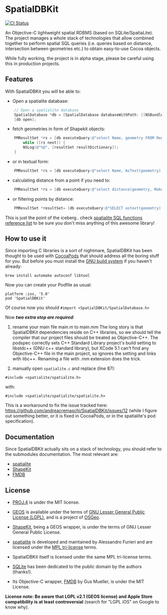 SpatialDBKit
============

[![CI Status](http://img.shields.io/travis/davidchiles/SpatialDBKit.svg?style=flat)](https://travis-ci.org/davidchiles/SpatialDBKit)

An Objective-C lightweight spatial RDBMS (based on SQLite/SpatiaLite).
The project manages a whole stack of technologies that allow combined together to perform spatial SQL queries (i.e. queries based on distance, intersection between geometries etc.) to obtain easy-to-use Cocoa objects.

While fully working, the project is in alpha stage, please be careful using this in production projects.

## Features ##

With SpatialDBKit you will be able to:

* Open a spatialite database:

```Objective-C
    // Open a spatialite database
    SpatialDatabase *db = [SpatialDatabase databaseWithPath: [[NSBundle mainBundle] pathForResource:@"test" ofType:@"sqlite"]];
    [db open];
```

* fetch geometries in form of Shapekit objects:

```Objective-C    
    FMResultSet *rs = [db executeQuery:@"select Name, geometry FROM Regions"];
        while ([rs next]) {
        NSLog(@"%@", [resultSet resultDictionary]);
    }
```    
    
* or in textual form:

```Objective-C    
    FMResultSet *rs = [db executeQuery:@"select Name, AsText(geometry) as geom_text FROM Regions"];
```

* calculating distance from a point if you need to:

```Objective-C    
    FMResultSet *rs = [db executeQuery:@"select distance(geometry, MakePoint(45.694216,9.676909,4326)) AS text FROM Regions"];
```

* or filtering points by distance:

```Objective-C    
    FMResultSet *resultSet= [db executeQuery:@"SELECT astext(geometry) as geometry, distance(geometry, MakePoint(45.694216,9.676909,4326)) as geometry, Name FROM Towns where distance(geometry, MakePoint(45.694216,9.676909,4326)) < 5000"];
```


This is just the point of the iceberg.. check [spatialite SQL functions reference list](https://www.gaia-gis.it/fossil/libspatialite/index) to be sure you don't miss anything of this awesome library!

## How to use it ##

Since importing C libraries is a sort of nightmare, SpatialDBKit has been thought to be used with [CocoaPods](http://cocoapods.org) that should address all the boring stuff for you.
But before you must install the [GNU build system](http://en.wikipedia.org/wiki/GNU_build_system) if you haven't already:

```
brew install automake autoconf libtool
```

Now you can create your Podfile as usual: 

```
platform :ios, '5.0'
pod 'SpatialDBKit'
```

Of course now you should ```#import <SpatialDBKit/SpatialDatabase.h>```

Now ___two extra step are required___: 

1. rename your main file main.m to main.mm 
The long story is that SpatialDBKit dependencies reside on C++ libraries, so we should tell the compiler that our project files should be treated as Objective-C++. The podspec correctly sets C++ Standard Library project's build setting to libstdc++ (GNU c++ standard library), but XCode 5.1 can't find any Objective-C++ file in the main project, so ignores the setting and links with libc++. Renaming a file with .mm extension does the trick.

2. manually open ```spatialite.c``` and replace (line 87):

```
#include <spatialite/spatialite.h>
```

with:

```
#include <spatialite/spatialite/spatialite.h>
```

This is a workaround to fix the issue tracked here: https://github.com/andreacremaschi/SpatialDBKit/issues/12 (while I figure out something better, or it is fixed in CocoaPods, or in the spatialite's pod specification).

## Documentation ##

Since SpatialDBKit actually sits on a stack of technology, you should refer to the submodules documentation. The most relevant are:

- [spatialite](https://www.gaia-gis.it/fossil/libspatialite/index)
- [ShapeKit](https://github.com/andreacremaschi/ShapeKit) 
- [FMDB](https://github.com/ccgus/fmdb)


## License ##

 * [PROJ.4](http://trac.osgeo.org/proj/) is under the MIT license.

 * [GEOS](http://trac.osgeo.org/geos/) is available under the terms of  [GNU Lesser General Public License (LGPL)](http://www.gnu.org/licenses/old-licenses/lgpl-2.1.html), and is a project of  [OSGeo](http://www.osgeo.org).
 * [ShapeKit](https://github.com/andreacremaschi/ShapeKit), being a GEOS wrapper, is under the terms of GNU Lesser General Public License.

 * [spatialite](https://www.gaia-gis.it/fossil/libspatialite/index) is developed and maintained by Alessandro Furieri  and are licensed under the [MPL tri-license](http://www.mozilla.org/MPL/boilerplate-1.1/mpl-tri-license-html) terms.
 * SpatialDBKit itself is licensed under the same MPL tri-license terms.

 * [SQLite](http://www.sqlite.org/copyright.html) has been dedicated to the public domain by the authors (thanks!).
 * Its Objective-C wrapper, [FMDB](https://github.com/ccgus/fmdb) by Gus Mueller, is under the MIT License.

**License note: Be aware that LGPL v2.1 (GEOS license) and Apple Store compatibility is at least controversial** (search for "LGPL iOS" on Google to know why).
